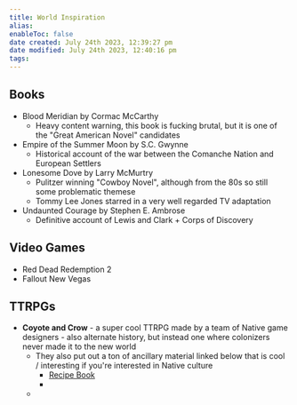 ```yaml
---
title: World Inspiration
alias: 
enableToc: false
date created: July 24th 2023, 12:39:27 pm
date modified: July 24th 2023, 12:40:16 pm
tags: 
---
```

## Books
- Blood Meridian by Cormac McCarthy
	- Heavy content warning, this book is fucking brutal, but it is one of the "Great American Novel" candidates
- Empire of the Summer Moon by S.C. Gwynne
	- Historical account of the war between the Comanche Nation and European Settlers
- Lonesome Dove by Larry McMurtry
	- Pulitzer winning "Cowboy Novel", although from the 80s so still some problematic themese
	- Tommy Lee Jones starred in a very well regarded TV adaptation
- Undaunted Courage by Stephen E. Ambrose
	- Definitive account of Lewis and Clark + Corps of Discovery

## Video Games
- Red Dead Redemption 2
- Fallout New Vegas

## TTRPGs
- **Coyote and Crow** - a super cool TTRPG made by a team of Native game designers - also alternate history, but instead one where colonizers never made it to the new world
	- They also put out a ton of ancillary material linked below that is cool / interesting if you're interested in Native culture
		- [Recipe Book](https://coyoteandcrow.net/wp-content/uploads/2022/11/Coyote-Crow-Recipe-Cards.pdf)
		- 
	- 
